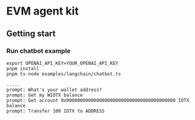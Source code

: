 EVM agent kit
===================

## Getting start

### Run chatbot example

```
export OPENAI_API_KEY=YOUR_OPENAI_API_KEY
pnpm install
pnpm ts-node examples/langchain/chatbot.ts

.....
prompt: What's your wallet address?
prompt: Get my WIOTX balance
prompt: Get account 0x0000000000000000000000000000000000000000 IOTX balance
prompt: Transfer 100 IOTX to ADDRESS
```

